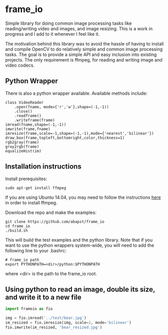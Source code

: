 # frame_io

Simple library for doing common image processing tasks like reading/writing video and images, and image resizing. This is a work in progress and I add to it whenever I feel like it.

The motivation behind this library was to avoid the hassle of having to install and compile OpenCV to do relatively simple and common image processing tasks. The goal is to provide a simple API and easy inclusion into existing projects. The only requirement is ffmpeg, for reading and writing image and video codecs.

## Python Wrapper

There is also a python wrapper available. Available methods include:
```
class VideoReader
    .open(fname, mode={'r','w'},shape=(-1,-1))
    .close()
    .readframe()
    .writeframe(frame)
imread(fname,shape=(-1,-1))
imwrite(frame,fname)
imresize(frame,scale=-1,shape=(-1,-1),mode={'nearest','bilinear'})
draw_box(frame,topleft,bottomright,color,thickness=1)
rgb2gray(frame)
gray2rgb(frame)
equalizeHist(im)
```

## Installation instructions

Install prerequisites:
```
sudo apt-get install ffmpeg
```

If you are using Ubuntu 14.04, you may need to follow the instructions <a href="https://www.faqforge.com/linux/how-to-install-ffmpeg-on-ubuntu-14-04/">here</a> in order to install ffmpeg.

Download the repo and make the examples:
```
git clone https://github.com/abapst/frame_io
cd frame_io
./build.sh
```

This will build the test examples and the python library. Note that if you want to use the python wrappers system-wide, you will need to add the following line to your .bashrc:

```
# frame_io path
export PYTHONPATH=<dir>/python:$PYTHONPATH
```
where \<dir> is the path to the frame_io root.

## Using python to read an image, double its size, and write it to a new file

```python
import frameio as fio

img = fio.imread('../test/bear.jpg')
im_resized = fio.imresize(img, scale=2, mode='bilinear')
fio.imwrite(im_resized, 'bear_resized.jpg')
```
